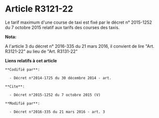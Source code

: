 # Article R3121-22

Le tarif maximum d'une course de taxi est fixé par le décret n° 2015-1252 du 7 octobre 2015 relatif aux tarifs des courses
des taxis.

**Nota:**

A l'article 3 du décret n° 2016-335 du 21 mars 2016, il convient de lire "Art. R3121-22" au lieu de "Art. R3131-22"

**Liens relatifs à cet article**

	**Codifié par**:

	  - Décret n°2014-1725 du 30 décembre 2014 - art.

	**Cite**:

	  - Décret n°2015-1252 du 7 octobre 2015 (V)

	**Modifié par**:

	  - Décret n°2016-335 du 21 mars 2016 - art. 3
